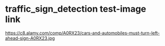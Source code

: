 # traffic_sign_detection test-image link
https://c8.alamy.com/comp/A0RX23/cars-and-automobiles-must-turn-left-ahead-sign-A0RX23.jpg

